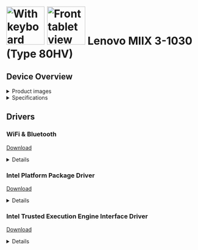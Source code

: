 # <img src="https://cdn.x-kom.pl/i/setup/images/prod/big/product-new-big,,pr_2015_9_29_13_54_10_386.jpg" height="100" alt="With keyboard"> <img src="https://cdn.x-kom.pl/i/setup/images/prod/big/product-new-big,,pr_2015_9_29_13_53_38_707.jpg" height="100" alt="Front tablet view"> Lenovo MIIX 3-1030 (Type 80HV)

## Device Overview
<details>
<summary>Product images</summary>
<p align="left">
  <img src="https://cdn.x-kom.pl/i/setup/images/prod/big/product-new-big,,pr_2015_9_22_11_32_48_373.jpg" width="250" title="front">
  <img src="https://cdn.x-kom.pl/i/setup/images/prod/big/product-new-big,,pr_2015_9_29_13_54_50_875.jpg" width="250" alt="back">
  <img src="https://cdn.x-kom.pl/i/setup/images/prod/big/product-new-big,,pr_2015_9_16_11_19_30_794.jpg" width="250" alt="back">
  <img src="https://cdn.x-kom.pl/i/setup/images/prod/big/product-new-big,,pr_2015_9_29_13_54_17_903.jpg" width="250" alt="back">
  <img src="https://cdn.x-kom.pl/i/setup/images/prod/big/product-new-big,,pr_2015_9_29_13_53_38_707.jpg" width="250" alt="back">
  <img src="https://cdn.x-kom.pl/i/setup/images/prod/big/product-new-big,,pr_2015_9_29_13_53_46_884.jpg" width="250" alt="back">
  <img src="https://cdn.x-kom.pl/i/setup/images/prod/big/product-new-big,,pr_2015_9_29_13_54_10_386.jpg" width="250" alt="back">
</p>
</details>

<details>
<summary>Specifications</summary>
<br>
  
| Feature             | Specification                        | Notes                                                                              |
| ------------------- | ------------------------------------ | ---------------------------------------------------------------------------------- |
| **Chipset**         | Intel Atom Z3735F SoC                |                                                                                    |
| **Graphics**        | Intel HD Graphics                    | Atom Z3735F                                                                        |
| **RAM**             | 2GB LPDDR3 1600MHz                   | Soldered, downclocks to 1333MHz                                                    |
| **Display**         | 10.1" IPS                            | HD (1280x800) or FHD (1920x1200), LED backlight, 16:10                             |
| **Internal Storage**| 32GB/64GB/128GB eMMC                 | Expandable by MicroSD Card Slot                                                    |
| **WLAN**            | Wi-Fi 4 (802.11 b/g/n)               |                                                                                    |
| **Bluetooth**       | Bluetooth 4.0                        | Wireless                                                                           |
| **I/O**             | Micro USB 2.0, Micro HDMI, Keyboard Dock Connector, Headphone/Mic Combo Jack (3.5mm) | Micro USB 2.0 for power and data sync |
| **Camera**          | Front: 2MP, Fixed Focus              | FHD                                                                                |
| **Audio**           | Realtek ALC5640, Mono Speaker (2W)   | HD Audio, Digital Mic x 1                                                          |
| **Battery**         | Li-Polymer, 2-cell, 25Wh             | Claimed up to 10h SoT                                                              |
| **AC Adapter**      | 10 Watts                             |                                                                                    |
| **Dimensions**      | 256.8mm x 172.1mm x 9.3mm            | 10.11" x 6.77" x 0.36"                                                             |
| **Weight**          | 0.459kg / 1.21 lbs                   |                                                                                    |
| **Case**            | Black                                | Plastic                                                                            |
| **Preloaded OS**    | Windows 8.1 with Bing (32-bit)       | SHAREit, Microsoft Office (1-year subscription)                                    |
</details>



## Drivers

### WiFi & Bluetooth
[Download](https://catalog.s.download.windowsupdate.com/d/msdownload/update/driver/drvs/2018/01/7080faf1-49a2-4824-9efe-5bb1e861a6d3_a53ce31521064547847ccbd18243fbed75e79280.cab)

<details>
<summary>Details</summary>
<br>

*   **Realtek RTL8723BS Wireless LAN 802.11n SDIO Network Adapter**
    *   **Provider:** Realtek Semiconductor Corp.
    *   **Version:** 3008.66.1013.2017
    *   **Date:** November 15th 2017
    *   **SHA256 Checksum:** `ZnBa6Gihg+XfWxNmdHSGKnRcCdvivc1dh6u6j9N7+as=`
</details>

### Intel Platform Package Driver
[Download](https://download.lenovo.com/consumer/mobiles/4rm4029f.exe)

<details>
<summary>Details</summary>
<br>

*   **Intel Atom Processor Z3000 Series (Entry Type 3) Drivers for Windows 8.1 (32-bit)**
    *   **Version:** *Intel\_ww33, VGA\_3643,Realtek audio\_6.2.9600.4166,Camera OV2722\_603.9600.1948.38432 Bosch G-sensor\_9.51.21.381*
    *   **Date:** December 30th 2014
    *   **SHA256 Checksum:** `3776b6c9491f97d5fd308570905c41e82f1eeaa95f0980bf40f506364aab73a1`

    *   **Contains:**
        *   Audio
        *   Camera
        *   DPTF
        *   GFX
        *   GPIO
        *   GPIOVirtual
        *   I2C
        *   MBI
        *   PMIC
        *   Sensor
        *   TXEI
        *   UART
        *   WCE
</details>

### Intel Trusted Execution Engine Interface Driver
[Download](https://download.lenovo.com/consumer/mobiles/4rmt019f.exe)

<details>
<summary>Details</summary>
  
*   **Intel Trusted Execution Engine Interface Driver for 32-bit Windows**
    *   **Version:** 1.0.0.1064
    *   **Date:** November 11th 2014
    *   **SHA256 Checksum:** `8611d9437275c94cb6183a2ad7ba02b0dd0b661e4ce1230e541e1a5aed138767`

    The Intel Trusted Execution Engine (TXE) is a hardware and firmware subsystem that sits within many Intel chipsets (including the one used in the Lenovo Miix 3 1030). It provides a secure and isolated environment for performing security-related tasks. Dedicated to security

</details>
